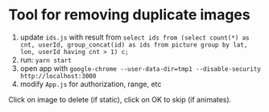 # Tool for removing duplicate images

1. update `ids.js` with result from `select ids from (select count(*) as cnt, userId, group_concat(id) as ids from picture group by lat, lon, userId having cnt > 1) c;`
1. run: `yarn start`
1. open app with `google-chrome --user-data-dir=tmp1 --disable-security http://localhost:3000`
1. modify `App.js` for authorization, range, etc

Click on image to delete (if static), click on OK to skip (if animates).
